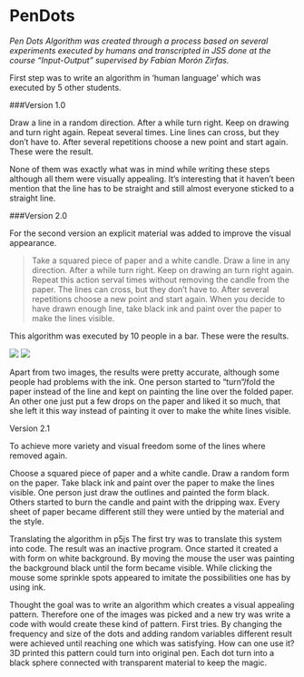 # PenDots

*Pen Dots Algorithm was created through a process based on several experiments executed by humans and transcripted in JS5 done at the course “Input-Output” supervised by Fabian Morón Zirfas.*


First step was to write an algorithm in ‘human language' which was executed by 5 other students. 

###Version 1.0

Draw a line in a random direction. After a while turn right. Keep on drawing and turn right again. Repeat several times. 
Line lines can cross, but they don’t have to. After several repetitions choose a new point and start again.
These were the result. 

None of them was exactly what was in mind while writing these steps although all them were visually appealing. It’s interesting that it haven’t been mention that the line has to be straight and still almost everyone sticked to a straight line. 

###Version 2.0

For the second version an explicit material was added to improve the visual appearance.  

>Take a squared piece of paper and a white candle. 
Draw a line in any direction. After a while turn right. Keep on drawing an turn right again. Repeat this action serval times without removing the candle from the paper. 
The lines can cross, but they don’t have to. 
After several repetitions choose a new point and start again.
When you decide to have drawn enough line, take black ink and paint over the paper to make the lines visible. 

This algorithm was executed by 10 people in a bar. 
These were the results. 

![](/images/1-1.jpg)
![](/images/complete.jpg)


Apart from two images, the results were pretty accurate, although some people had problems with the ink. One person started to “turn”/fold the paper instead of the line and kept on painting the line over the folded paper. An other one just put a few drops on the paper and liked it so much, that she left it this way instead of painting it over to make the white lines visible. 

Version 2.1

To achieve more variety and visual freedom some of the lines where removed again.

Choose a squared piece of paper and a white candle.
Draw a random form on the paper. 
Take black ink and paint over the paper to make the lines visible. 
One person just draw the outlines and painted the form black. Others started to burn the candle and paint with the dripping wax. Every sheet of paper became different still they were untied by the material and the style. 




Translating the algorithm in p5js
The first try was to translate this system into code. The result was an inactive program. Once started it created a with form on white background. By moving the mouse the user was painting the background black until the form became visible. While clicking the mouse some sprinkle spots appeared to imitate the possibilities one has by using ink. 

Thought the goal was to write an algorithm which creates a visual appealing pattern. Therefore one of the images was picked and a new try was write a code with would create these kind of pattern. 
First tries. 
By changing the frequency and size of the dots and adding random variables different result were achieved until reaching one which was satisfying. 
How can one use it? 
3D printed this pattern could turn into original pen. Each dot turn into a black sphere connected with transparent material to keep the magic. 
 

